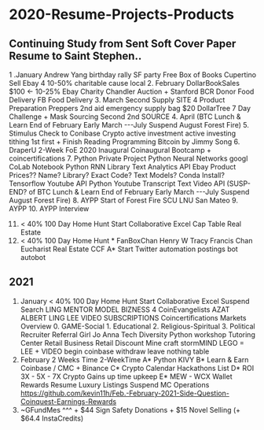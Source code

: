 # 2020-Resume-Projects-Products
## Continuing Study from Sent Soft Cover Paper Resume to Saint Stephen..
1 .January Andrew Yang birthday rally SF party Free Box of Books Cupertino Sell Ebay 4 10-50% charitable cause local
2. February DollarBookSales $100 <- 10-25% Ebay Charity Chandler Auction + Stanford BCR Donor Food Delivery FB Food Delivery 
3. March Second Supply SITE 4 Product Preparation Preppers 2nd aid emergency supply bag $20 DollarTree 7 Day Challenge + Mask Sourcing Second 2nd SOURCE
4. April  (BTC Lunch & Learn End of February Early March ---July Suspend August Forest Fire)
5. Stimulus Check to Conibase Crypto active investment active investing tithing 1st first + Finish Reading Programming Bitcoin by Jimmy Song
6. DraperU 2-Week FoE 2020 Inaugural Coinaugural Bootcamp + coincertifications
7. Python Private Project  Python Neural Networks googl CoLab Notebook Python RNN Library Text Analytics API Ebay Product Prices?? Name? Library? Exact Code? Text Models? Conda Install? Tensorflow Youtube API Python Youtube Transcript Text Video API (SUSP-END? of BTC Lunch & Learn End of February Early March ---July Suspend August Forest Fire)
8. AYPP Start of Forest Fire SCU LNU San Mateo
9. AYPP
10. AYPP Interview

11. < 40% 100 Day Home Hunt Start Collaborative Excel Cap Table Real Estate
12. < 40%  100 Day Home Hunt * FanBoxChan Henry W Tracy Francis Chan Eucharist Real Estate CCF A* Start Twitter automation postings bot autobot

## 2021
1. January < 40% 100 Day Home Hunt Start Collaborative Excel  Suspend Search LING MENTOR MODEL BIZNESS 4 CoinEvangelists AZAT ALBERT LING LEE VIDEO SUBSCRIPTIONS Coincertifications Markets Overview 0. GAME-Social 1. Educational 2. Religious-Spiritual 3. Political Recruiter Referral Girl Jo Anna Tech Diversity Python workshop Tutoring Center Retail Business Retail Discount Mine craft stormMIND LEGO = LEE + VIDEO begin coinbase withdraw leave nothing table
2. February 2 Weeks Time 2-WeekTime  A* Python KIVY B* Learn & Earn Coinbase / CMC + Binance  C* Crypto Calendar Hackathons List D* ROI 3X - 5X - 7X Crypto Gains up time upkeep E* MEW - WCX Wallet Rewards Resume Luxury Listings Suspend MC Operations https://github.com/kevin11h/Feb.-February-2021-Side-Question-Coinquest-Earnings-Rewards
3. ~GFundMes ^^^ + $44 Sign Safety Donations + $15 Novel Selling (+ $64.4 InstaCredits)
